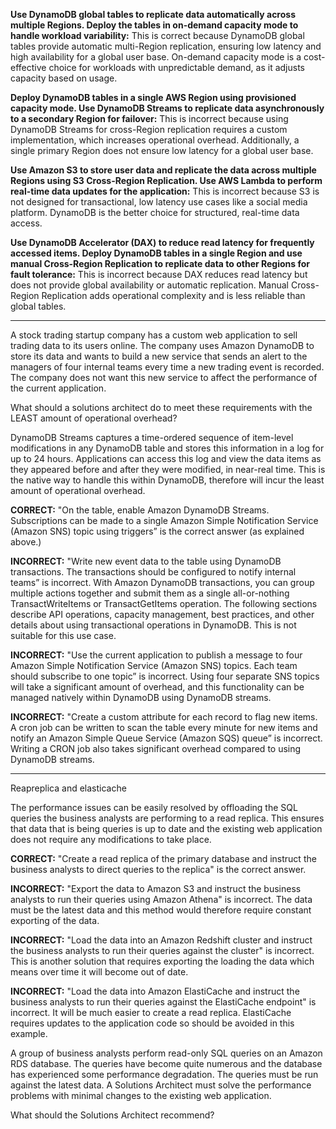 **Use DynamoDB global tables to replicate data automatically across multiple Regions. Deploy the tables in on-demand capacity mode to handle workload variability:** This is correct because DynamoDB global tables provide automatic multi-Region replication, ensuring low latency and high availability for a global user base. On-demand capacity mode is a cost-effective choice for workloads with unpredictable demand, as it adjusts capacity based on usage.

**Deploy DynamoDB tables in a single AWS Region using provisioned capacity mode. Use DynamoDB Streams to replicate data asynchronously to a secondary Region for failover:** This is incorrect because using DynamoDB Streams for cross-Region replication requires a custom implementation, which increases operational overhead. Additionally, a single primary Region does not ensure low latency for a global user base.

**Use Amazon S3 to store user data and replicate the data across multiple Regions using S3 Cross-Region Replication. Use AWS Lambda to perform real-time data updates for the application:** This is incorrect because S3 is not designed for transactional, low latency use cases like a social media platform. DynamoDB is the better choice for structured, real-time data access.

**Use DynamoDB Accelerator (DAX) to reduce read latency for frequently accessed items. Deploy DynamoDB tables in a single Region and use manual Cross-Region Replication to replicate data to other Regions for fault tolerance:** This is incorrect because DAX reduces read latency but does not provide global availability or automatic replication. Manual Cross-Region Replication adds operational complexity and is less reliable than global tables.


---


A stock trading startup company has a custom web application to sell trading data to its users online. The company uses Amazon DynamoDB to store its data and wants to build a new service that sends an alert to the managers of four internal teams every time a new trading event is recorded. The company does not want this new service to affect the performance of the current application.

What should a solutions architect do to meet these requirements with the LEAST amount of operational overhead?


DynamoDB Streams captures a time-ordered sequence of item-level modifications in any DynamoDB table and stores this information in a log for up to 24 hours. Applications can access this log and view the data items as they appeared before and after they were modified, in near-real time. This is the native way to handle this within DynamoDB, therefore will incur the least amount of operational overhead.

**CORRECT:** "On the table, enable Amazon DynamoDB Streams. Subscriptions can be made to a single Amazon Simple Notification Service (Amazon SNS) topic using triggers” is the correct answer (as explained above.)

**INCORRECT:** "Write new event data to the table using DynamoDB transactions. The transactions should be configured to notify internal teams” is incorrect. With Amazon DynamoDB transactions, you can group multiple actions together and submit them as a single all-or-nothing TransactWriteItems or TransactGetItems operation. The following sections describe API operations, capacity management, best practices, and other details about using transactional operations in DynamoDB. This is not suitable for this use case.

**INCORRECT:** "Use the current application to publish a message to four Amazon Simple Notification Service (Amazon SNS) topics. Each team should subscribe to one topic” is incorrect. Using four separate SNS topics will take a significant amount of overhead, and this functionality can be managed natively within DynamoDB using DynamoDB streams.

**INCORRECT:** "Create a custom attribute for each record to flag new items. A cron job can be written to scan the table every minute for new items and notify an Amazon Simple Queue Service (Amazon SQS) queue” is incorrect. Writing a CRON job also takes significant overhead compared to using DynamoDB streams.


---


Reapreplica and elasticache

The performance issues can be easily resolved by offloading the SQL queries the business analysts are performing to a read replica. This ensures that data that is being queries is up to date and the existing web application does not require any modifications to take place.

**CORRECT:** "Create a read replica of the primary database and instruct the business analysts to direct queries to the replica" is the correct answer.

**INCORRECT:** "Export the data to Amazon S3 and instruct the business analysts to run their queries using Amazon Athena" is incorrect. The data must be the latest data and this method would therefore require constant exporting of the data.

**INCORRECT:** "Load the data into an Amazon Redshift cluster and instruct the business analysts to run their queries against the cluster" is incorrect. This is another solution that requires exporting the loading the data which means over time it will become out of date.

**INCORRECT:** "Load the data into Amazon ElastiCache and instruct the business analysts to run their queries against the ElastiCache endpoint" is incorrect. It will be much easier to create a read replica. ElastiCache requires updates to the application code so should be avoided in this example.


A group of business analysts perform read-only SQL queries on an Amazon RDS database. The queries have become quite numerous and the database has experienced some performance degradation. The queries must be run against the latest data. A Solutions Architect must solve the performance problems with minimal changes to the existing web application.

What should the Solutions Architect recommend?


